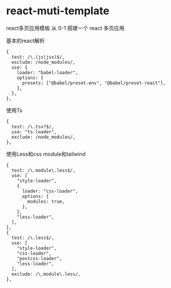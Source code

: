 # react-muti-template

react多页应用模板
从 0-1 搭建一个 react 多页应用


基本的react解析
```
{
  test: /\.(js|jsx)$/,
  exclude: /node_modules/,
  use: {
    loader: "babel-loader",
    options: {
      presets: ["@babel/preset-env", "@babel/preset-react"],
    },
  },
},
```


使用Ts
```
{
  test: /\.tsx?$/,
  use: "ts-loader",
  exclude: /node_modules/,
},
```

使用Less和css module和tailwind

```
{
  test: /\.module\.less$/,
  use: [
    "style-loader",
    {
      loader: "css-loader",
      options: {
        modules: true,
      },
    },
    "less-loader",
  ],
},
{
  test: /\.less$/,
  use: [
    "style-loader",
    "css-loader",
    "postcss-loader",
    "less-loader",
  ],
  exclude: /\.module\.less/,
},
```
